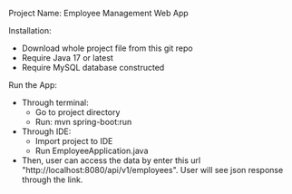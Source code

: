 Project Name: Employee Management Web App

Installation:
- Download whole project file from this git repo
- Require Java 17 or latest
- Require MySQL database constructed

Run the App:
- Through terminal:
  - Go to project directory
  - Run: mvn spring-boot:run
- Through IDE:
  - Import project to IDE
  - Run EmployeeApplication.java
- Then, user can access the data by enter this url "http://localhost:8080/api/v1/employees". User will see json response through the link.
